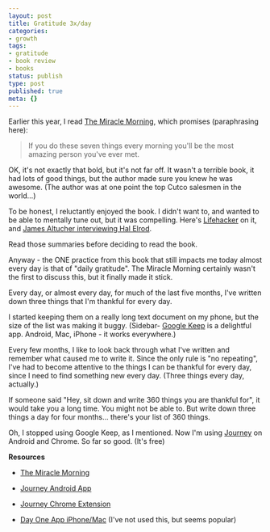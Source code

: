 ```yaml
---
layout: post
title: Gratitude 3x/day
categories:
- growth
tags:
- gratitude
- book review
- books
status: publish
type: post
published: true
meta: {}
---
```




Earlier this year, I read 
[The Miracle Morning](https://www.amazon.com/dp/B00AKKS278/ref=dp-kindle-redirect?_encoding=UTF8&btkr=1), which promises (paraphrasing here):


>If you do these seven things every morning you'll be the most amazing person you've ever met.



OK, it's not exactly that bold, but it's not far off. It wasn't a terrible book, it had lots of good things, but the author made sure you knew he was awesome. (The author was at one point the top Cutco salesmen in the world...)



To be honest, I reluctantly enjoyed the book. I didn't want to, and wanted to be able to mentally tune out, but it was compelling. Here's 
[Lifehacker](http://lifehacker.com/start-your-day-off-right-with-the-savers-morning-routin-1716241117) on it, and 
[James Altucher interviewing Hal Elrod](http://www.jamesaltucher.com/2015/07/how-to-win-the-day/).



Read those summaries before deciding to read the book.



Anyway - the ONE practice from this book that still impacts me today almost every day is that of "daily gratitude". 
The Miracle Morning certainly wasn't the first to discuss this, but it finally made it stick.



Every day, or almost every day, for much of the last five months, I've written down three things that I'm thankful for every day.



I started keeping them on a really long text document on my phone, but the size of the list was making it buggy. (Sidebar- 
[Google Keep](http://9to5google.com/2016/06/01/google-keep-web-redesign/) is a delightful app. Android, Mac, iPhone - it works everywhere.)



Every few months, I like to look back through what I've written and remember what caused me to write it. Since the only rule is "no repeating", I've had to become attentive to the things I can be thankful for every day, since I need to find something 
new every day. (Three things every day, actually.)



If someone said "Hey, sit down and write 360 things you are thankful for", it would take you a long time. You might not be able to. But write down three things a day for four months... there's your list of 360 things.



Oh, I stopped using Google Keep, as I mentioned. Now I'm using 
[Journey](https://play.google.com/store/apps/details?id=com.journey.app&hl=en) on Android and Chrome. So far so good. (It's free)



**Resources**


* [The Miracle Morning](https://www.amazon.com/dp/B00AKKS278/ref=dp-kindle-redirect?_encoding=UTF8&btkr=1)


* [Journey Android App](https://play.google.com/store/apps/details?id=com.journey.app&hl=en)


* [Journey Chrome Extension](https://chrome.google.com/webstore/detail/journey-diary-journal/jlncjaehedpdoinepaejmlpbmdkgmpog)


* [Day One App iPhone/Mac](http://dayoneapp.com/) (I've not used this, but seems popular)
